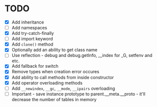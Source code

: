 # TODO

- [x] Add inheritance
- [ ] Add namespaces
- [x] Add try-catch-finally
- [ ] Add import keyword
- [x] Add `clone()` method
- [x] Optionally add an ability to get class name
- [ ] Use reflection - debug and debug.getInfo, __index for _G, setfenv and etc.
- [x] Add fallback for switch
- [x] Remove types when creation error occures
- [x] Add ability to call methods from inside constructor
- [x] Add operator overloading methods
- [ ] Add `__newindex`, `__gc`, `__mode`, `__ipairs` overloading
- [ ] Important - save instance prototype to parent.__meta.__proto - it'll decrease the number of tables in memory
